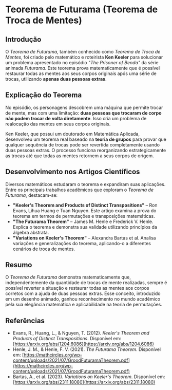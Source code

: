 # Teorema de Futurama (Teorema de Troca de Mentes)

## Introdução
O *Teorema de Futurama*, também conhecido como *Teorema de Troca de Mentes*, foi criado pelo matemático e roteirista **Ken Keeler** para solucionar um problema apresentado no episódio *"The Prisoner of Benda"* da série animada *Futurama*. Este teorema prova matematicamente que é possível restaurar todas as mentes aos seus corpos originais após uma série de trocas, utilizando **apenas duas pessoas extras**.

## Explicação do Teorema
No episódio, os personagens descobrem uma máquina que permite trocar de mente, mas com uma limitação: **duas pessoas que trocaram de corpo não podem trocar de volta diretamente**. Isso cria um problema de realocação das mentes em seus corpos originais.

Ken Keeler, que possui um doutorado em Matemática Aplicada, desenvolveu um teorema real baseado na **teoria de grupos** para provar que qualquer sequência de trocas pode ser revertida completamente usando duas pessoas extras. O processo funciona reorganizando estrategicamente as trocas até que todas as mentes retornem a seus corpos de origem.

## Desenvolvimento nos Artigos Científicos
Diversos matemáticos estudaram o teorema e expandiram suas aplicações. Entre os principais trabalhos acadêmicos que exploram o *Teorema de Futurama*, destacam-se:

- **"Keeler's Theorem and Products of Distinct Transpositions"** – Ron Evans, Lihua Huang e Tuan Nguyen. Este artigo examina a prova do teorema em termos de permutações e transposições matemáticas.
- **"The Futurama Theorem"** – James M. Henle e Frederick V. Henle. Explica o teorema e demonstra sua validade utilizando princípios da álgebra abstrata.
- **"Variations on Keeler's Theorem"** – Alexandra Bartas et al. Analisa variações e generalizações do teorema, aplicando-o a diferentes cenários de troca de mentes.

## Resumo
O *Teorema de Futurama* demonstra matematicamente que, independentemente da quantidade de trocas de mente realizadas, sempre é possível reverter a situação e restaurar todas as mentes aos corpos corretos com a ajuda de duas pessoas extras. Esse conceito, introduzido em um desenho animado, ganhou reconhecimento no mundo acadêmico pela sua elegância matemática e aplicabilidade na teoria de permutações.

## Referências
- Evans, R., Huang, L., & Nguyen, T. (2012). *Keeler's Theorem and Products of Distinct Transpositions*. Disponível em: [https://arxiv.org/abs/1204.6086](https://arxiv.org/abs/1204.6086)
- Henle, J. M., & Henle, F. V. (2021). *The Futurama Theorem*. Disponível em: [https://mathcircles.org/wp-content/uploads/2021/07/GroodFuturamaTheorem.pdf](https://mathcircles.org/wp-content/uploads/2021/07/GroodFuturamaTheorem.pdf)
- Bartas, A., et al. (2023). *Variations on Keeler's Theorem*. Disponível em: [https://arxiv.org/abs/2311.18080](https://arxiv.org/abs/2311.18080)

